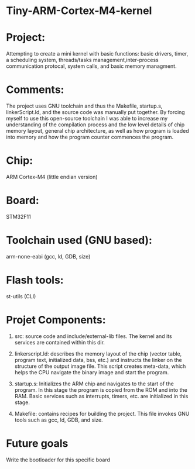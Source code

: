 # Tiny-ARM-Cortex-M4-kernel

# Project:
Attempting to create a mini kernel with basic functions: basic drivers, timer, a scheduling system, threads/tasks management,inter-process communication protocal, system calls, and basic memory managment. 

# Comments:
The project uses GNU toolchain and thus the Makefile, startup.s, linkerScript.ld, and the source code was manually put together. By forcing myself to use this open-source toolchain I was able to increase my understanding of the compilation process and the low level details of chip memory layout, general chip architecture, as well as how program is loaded into memory and how the program counter commences the program.

# Chip:
ARM Cortex-M4 (little endian version)

# Board:
STM32F11

# Toolchain used (GNU based):
arm-none-eabi (gcc, ld, GDB, size)

# Flash tools:
st-utils (CLI)

# Projet Components:
1) src: 
  source code and include/external-lib files. The kernel and its services are contained within this dir.

2) linkerscript.ld:
  describes the memory layout of the chip (vector table, program text, initialized data, bss, etc.) and instructs the linker on the structure of the output image file. This script creates meta-data, which helps the CPU navigate the binary image and start the program.

3) startup.s:
  Initializes the ARM chip and navigates to the start of the program. In this stage the program is copied from the ROM and into the RAM. Basic services such as interrupts, timers, etc. are initialized in this stage. 
  
4) Makefile:
  contains recipes for building the project. This file invokes GNU tools such as gcc, ld, GDB, and size.  

# Future goals
Write the bootloader for this specific board

